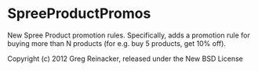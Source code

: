 SpreeProductPromos
==================

New Spree Product promotion rules.  Specifically, adds a promotion rule for buying more than N products (for e.g. buy 5 products, get 10% off).

Copyright (c) 2012 Greg Reinacker, released under the New BSD License

